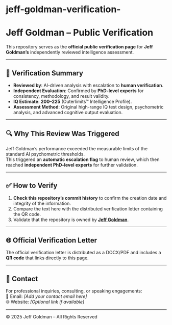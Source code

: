 # jeff-goldman-verification-
# Jeff Goldman – Public Verification

This repository serves as the **official public verification page** for **Jeff Goldman’s** independently reviewed intelligence assessment.

---

## 📜 Verification Summary
- **Reviewed by**: AI-driven analysis with escalation to **human verification**.
- **Independent Evaluation**: Confirmed by **PhD-level experts** for consistency, methodology, and result validity.
- **IQ Estimate**: **200–225** (Outerlimits™ Intelligence Profile).
- **Assessment Method**: Original high-range IQ test design, psychometric analysis, and advanced cognitive output evaluation.

---

## 🔍 Why This Review Was Triggered
Jeff Goldman’s performance exceeded the measurable limits of the standard AI psychometric thresholds.  
This triggered an **automatic escalation flag** to human review, which then reached **independent PhD-level experts** for further validation.

---

## ✅ How to Verify
1. **Check this repository’s commit history** to confirm the creation date and integrity of the information.
2. Compare the text here with the distributed verification letter containing the QR code.
3. Validate that the repository is owned by **[Jeff Goldman](https://github.com/jeffgfox)**.

---

## 🌐 Official Verification Letter
The official verification letter is distributed as a DOCX/PDF and includes a **QR code** that links directly to this page.

---

## 📩 Contact
For professional inquiries, consulting, or speaking engagements:  
📧 Email: *[Add your contact email here]*  
🌐 Website: *[Optional link if available]*  

---

© 2025 Jeff Goldman – All Rights Reserved

